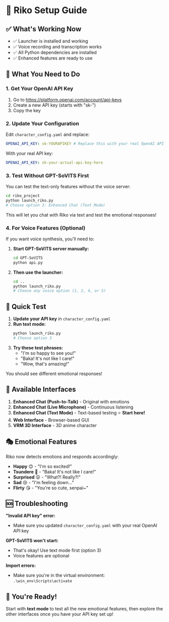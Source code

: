 # 🎌 Riko Setup Guide

## ✅ What's Working Now

- ✅ Launcher is installed and working
- ✅ Voice recording and transcription works
- ✅ All Python dependencies are installed
- ✅ Enhanced features are ready to use

## 🔧 What You Need to Do

### 1. Get Your OpenAI API Key

1. Go to https://platform.openai.com/account/api-keys
2. Create a new API key (starts with "sk-")
3. Copy the key

### 2. Update Your Configuration

Edit `character_config.yaml` and replace:

```yaml
OPENAI_API_KEY: sk-YOURAPIKEY # Replace this with your real OpenAI API key!
```

With your real API key:

```yaml
OPENAI_API_KEY: sk-your-actual-api-key-here
```

### 3. Test Without GPT-SoVITS First

You can test the text-only features without the voice server:

```bash
cd riko_project
python launch_riko.py
# Choose option 3: Enhanced Chat (Text Mode)
```

This will let you chat with Riko via text and test the emotional responses!

### 4. For Voice Features (Optional)

If you want voice synthesis, you'll need to:

1. **Start GPT-SoVITS server manually:**

   ```bash
   cd GPT-SoVITS
   python api.py
   ```

2. **Then use the launcher:**
   ```bash
   cd ..
   python launch_riko.py
   # Choose any voice option (1, 2, 4, or 5)
   ```

## 🎯 Quick Test

1. **Update your API key** in `character_config.yaml`
2. **Run text mode:**
   ```bash
   python launch_riko.py
   # Choose option 3
   ```
3. **Try these test phrases:**
   - "I'm so happy to see you!"
   - "Baka! It's not like I care!"
   - "Wow, that's amazing!"

You should see different emotional responses!

## 🚀 Available Interfaces

1. **Enhanced Chat (Push-to-Talk)** - Original with emotions
2. **Enhanced Chat (Live Microphone)** - Continuous listening
3. **Enhanced Chat (Text Mode)** - Text-based testing ⭐ **Start here!**
4. **Web Interface** - Browser-based GUI
5. **VRM 3D Interface** - 3D anime character

## 🎭 Emotional Features

Riko now detects emotions and responds accordingly:

- **Happy** 😊 - "I'm so excited!"
- **Tsundere** 😤 - "Baka! It's not like I care!"
- **Surprised** 😲 - "What?! Really?!"
- **Sad** 😢 - "I'm feeling down..."
- **Flirty** 😘 - "You're so cute, senpai~"

## 🆘 Troubleshooting

**"Invalid API key" error:**

- Make sure you updated `character_config.yaml` with your real OpenAI API key

**GPT-SoVITS won't start:**

- That's okay! Use text mode first (option 3)
- Voice features are optional

**Import errors:**

- Make sure you're in the virtual environment: `.\win_env\Scripts\activate`

## 🎉 You're Ready!

Start with **text mode** to test all the new emotional features, then explore the other interfaces once you have your API key set up!
